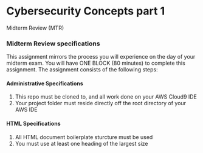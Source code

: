 # Cybersecurity Concepts part 1
Midterm Review (MTR)

### Midterm Review specifications
This assignment mirrors the process you will experience on the day of your midterm exam.
You will have ONE BLOCK (80 minutes) to complete this assignment.
The assignment consists of the following steps:

  #### Administrative Specifications
  1. This repo must be cloned to, and all work done on your AWS Cloud9 IDE
  2. Your project folder must reside directly off the root directory of your AWS IDE


  #### HTML Specifications
  1. All HTML document boilerplate sturcture must be used
  2. You must use at least one heading of the largest size
